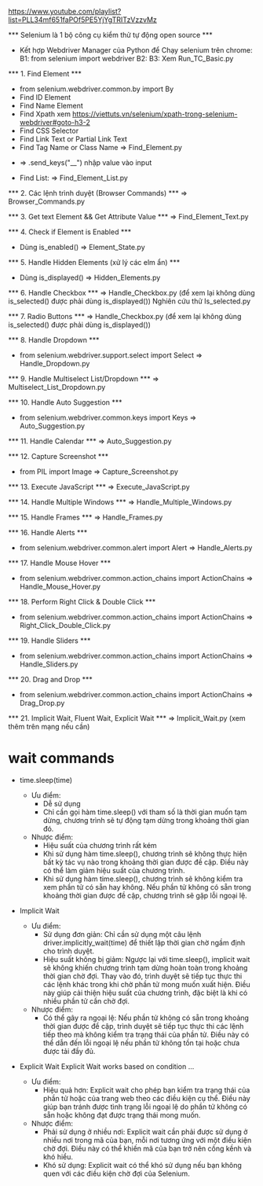 https://www.youtube.com/playlist?list=PLL34mf651faPOf5PE5YjYgTRITzVzzvMz

*** Selenium là 1 bộ công cụ kiểm thử tự động open source ***
- Kết hợp Webdriver Manager của Python để Chạy selenium trên chrome:
B1: from selenium import webdriver
B2: 
B3: Xem Run_TC_Basic.py

*** 1. Find Element ***
- from selenium.webdriver.common.by import By
- Find ID Element
- Find Name Element
- Find Xpath xem https://viettuts.vn/selenium/xpath-trong-selenium-webdriver#goto-h3-2
- Find CSS Selector
- Find Link Text or Partial Link Text
- Find Tag Name or Class Name
=> Find_Element.py
* => .send_keys("__") nhập value vào input

- Find List: => Find_Element_List.py

*** 2. Các lệnh trình duyệt (Browser Commands) *** 
=> Browser_Commands.py

*** 3. Get text Element && Get Attribute Value ***
=> Find_Element_Text.py

*** 4. Check if Element is Enabled ***
- Dùng is_enabled()
=> Element_State.py

*** 5. Handle Hidden Elements (xử lý các elm ẩn) ***
- Dùng is_displayed()
=> Hidden_Elements.py

*** 6. Handle Checkbox ***
=> Handle_Checkbox.py (để xem lại không dùng is_selected() được phải dùng is_displayed())
Nghiên cứu thử Is_selected.py

*** 7. Radio Buttons ***
=> Handle_Checkbox.py (để xem lại không dùng is_selected() được phải dùng is_displayed())

*** 8. Handle Dropdown *** 
- from selenium.webdriver.support.select import Select
=> Handle_Dropdown.py

*** 9. Handle Multiselect List/Dropdown *** 
=> Multiselect_List_Dropdown.py

*** 10. Handle Auto Suggestion ***
- from selenium.webdriver.common.keys import Keys
=> Auto_Suggestion.py

*** 11. Handle Calendar *** 
=> Auto_Suggestion.py

*** 12. Capture Screenshot ***
- from PIL import Image
=> Capture_Screenshot.py

*** 13. Execute JavaScript ***
=> Execute_JavaScript.py

*** 14. Handle Multiple Windows ***
=> Handle_Multiple_Windows.py

*** 15. Handle Frames ***
=> Handle_Frames.py

*** 16. Handle Alerts ***
- from selenium.webdriver.common.alert import Alert 
=> Handle_Alerts.py

*** 17. Handle Mouse Hover ***
- from selenium.webdriver.common.action_chains import ActionChains
=> Handle_Mouse_Hover.py

*** 18. Perform Right Click & Double Click ***
- from selenium.webdriver.common.action_chains import ActionChains
=> Right_Click_Double_Click.py

*** 19. Handle Sliders ***
- from selenium.webdriver.common.action_chains import ActionChains
=> Handle_Sliders.py

*** 20. Drag and Drop ***
- from selenium.webdriver.common.action_chains import ActionChains
=> Drag_Drop.py

*** 21. Implicit Wait, Fluent Wait, Explicit Wait  ***
=> Implicit_Wait.py (xem thêm trên mạng nếu cần)

# wait commands
- time.sleep(time)  
    * Ưu điểm: 
        + Dễ sử dụng
        + Chỉ cần gọi hàm time.sleep() với tham số là thời gian muốn tạm dừng, chương trình sẽ tự động tạm dừng trong khoảng thời gian đó.
    * Nhược điểm: 
        + Hiệu suất của chương trình rất kém
        + Khi sử dụng hàm time.sleep(), chương trình sẽ không thực hiện bất kỳ tác vụ nào trong khoảng thời gian được đề cập. Điều này có thể làm giảm hiệu suất của chương trình.
        + Khi sử dụng hàm time.sleep(), chương trình sẽ không kiểm tra xem phần tử có sẵn hay không. Nếu phần tử không có sẵn trong khoảng thời gian được đề cập, chương trình sẽ gặp lỗi ngoại lệ.

- Implicit Wait
    * Ưu điểm:
        + Sử dụng đơn giản: Chỉ cần sử dụng một câu lệnh driver.implicitly_wait(time) để thiết lập thời gian chờ ngầm định cho trình duyệt.
        + Hiệu suất không bị giảm: Ngược lại với time.sleep(), implicit wait sẽ không khiến chương trình tạm dừng hoàn toàn trong khoảng thời gian chờ đợi. Thay vào đó, trình duyệt sẽ tiếp tục thực thi các lệnh khác trong khi chờ phần tử mong muốn xuất hiện. Điều này giúp cải thiện hiệu suất của chương trình, đặc biệt là khi có nhiều phần tử cần chờ đợi.
    * Nhược điểm: 
        + Có thể gây ra ngoại lệ: Nếu phần tử không có sẵn trong khoảng thời gian được đề cập, trình duyệt sẽ tiếp tục thực thi các lệnh tiếp theo mà không kiểm tra trạng thái của phần tử. Điều này có thể dẫn đến lỗi ngoại lệ nếu phần tử không tồn tại hoặc chưa được tải đầy đủ.

- Explicit Wait
    Explicit Wait works based on condition ...
    * Ưu điểm: 
        + Hiệu quả hơn: Explicit wait cho phép bạn kiểm tra trạng thái của phần tử hoặc của trang web theo các điều kiện cụ thể. Điều này giúp bạn tránh được tình trạng lỗi ngoại lệ do phần tử không có sẵn hoặc không đạt được trạng thái mong muốn.
    * Nhược điểm: 
        + Phải sử dụng ở nhiều nơi: Explicit wait cần phải được sử dụng ở nhiều nơi trong mã của bạn, mỗi nơi tương ứng với một điều kiện chờ đợi. Điều này có thể khiến mã của bạn trở nên cồng kềnh và khó hiểu.
        + Khó sử dụng: Explicit wait có thể khó sử dụng nếu bạn không quen với các điều kiện chờ đợi của Selenium.